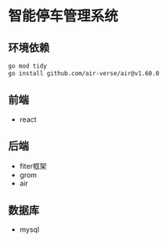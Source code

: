 # 智能停车管理系统

## 环境依赖
```bash
go mod tidy
go install github.com/air-verse/air@v1.60.0
```

## 前端
+ react
## 后端
+ fiter框架
+ grom
+ air
## 数据库
+ mysql
